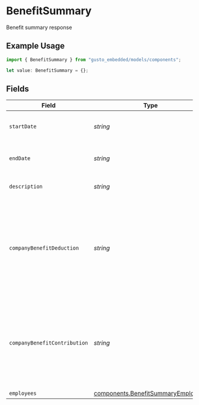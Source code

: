 # BenefitSummary

Benefit summary response

## Example Usage

```typescript
import { BenefitSummary } from "gusto_embedded/models/components";

let value: BenefitSummary = {};
```

## Fields

| Field                                                                                                              | Type                                                                                                               | Required                                                                                                           | Description                                                                                                        |
| ------------------------------------------------------------------------------------------------------------------ | ------------------------------------------------------------------------------------------------------------------ | ------------------------------------------------------------------------------------------------------------------ | ------------------------------------------------------------------------------------------------------------------ |
| `startDate`                                                                                                        | *string*                                                                                                           | :heavy_minus_sign:                                                                                                 | The start date of benefit summary.                                                                                 |
| `endDate`                                                                                                          | *string*                                                                                                           | :heavy_minus_sign:                                                                                                 | The end date of benefit summary.                                                                                   |
| `description`                                                                                                      | *string*                                                                                                           | :heavy_minus_sign:                                                                                                 | Description of the benefit.                                                                                        |
| `companyBenefitDeduction`                                                                                          | *string*                                                                                                           | :heavy_minus_sign:                                                                                                 | The aggregate of employee deduction for all employees given the period of time and the specific company benefit.   |
| `companyBenefitContribution`                                                                                       | *string*                                                                                                           | :heavy_minus_sign:                                                                                                 | The aggregate of company contribution for all employees given the period of time and the specific company benefit. |
| `employees`                                                                                                        | [components.BenefitSummaryEmployees](../../models/components/benefitsummaryemployees.md)                           | :heavy_minus_sign:                                                                                                 | N/A                                                                                                                |